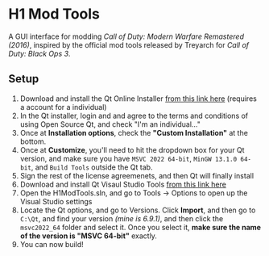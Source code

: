 # H1 Mod Tools
A GUI interface for modding _Call of Duty: Modern Warfare Remastered (2016)_, inspired by the official mod tools released by Treyarch for _Call of Duty: Black Ops 3_.

## Setup
1. Download and install the Qt Online Installer [from this link here](https://doc.qt.io/qt-6/get-and-install-qt.html) (requires a account for a individual)
2. In the Qt installer, login and and agree to the terms and conditions of using Open Source Qt, and check "I'm an individual..."
3. Once at **Installation options**, check the **"Custom Installation"** at the bottom.
4. Once at **Customize**, you'll need to hit the dropdown box for your Qt version, and make sure you have `MSVC 2022 64-bit`, `MinGW 13.1.0 64-bit`, and `Build Tools` outside the Qt tab.
5. Sign the rest of the license agreemenets, and then Qt will finally install
6. Download and install Qt Visaul Studio Tools [from this link here](https://marketplace.visualstudio.com/items?itemName=TheQtCompany.QtVisualStudioTools2022)
7. Open the H1ModTools.sln, and go to Tools -> Options to open up the Visual Studio settings
8. Locate the Qt options, and go to Versions. Click **Import**, and then go to `C:\Qt`, and find your version _(mine is 6.9.1)_, and then click the `msvc2022_64` folder and select it. Once you select it, **make sure the name of the version is "MSVC 64-bit"** exactly.
9. You can now build!
